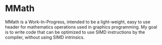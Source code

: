 # MMath
MMath is a Work-In-Progress, intended to be a light-weight, easy to use header for mathematics operations used in graphics programming.
My goal is to write code that can be optimized to use SIMD instructions by the compiler, without using SIMD intrinsics. 
